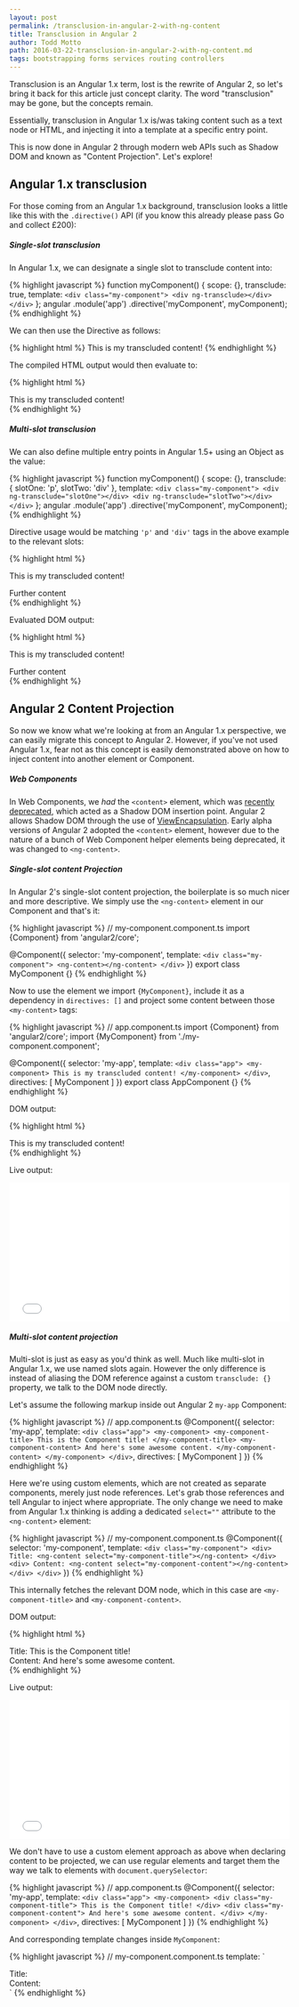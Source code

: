 ```yaml
---
layout: post
permalink: /transclusion-in-angular-2-with-ng-content
title: Transclusion in Angular 2
author: Todd Motto
path: 2016-03-22-transclusion-in-angular-2-with-ng-content.md
tags: bootstrapping forms services routing controllers
---
```


Transclusion is an Angular 1.x term, lost is the rewrite of Angular 2, so let's bring it back for this article just concept clarity. The word "transclusion" may be gone, but the concepts remain.

Essentially, transclusion in Angular 1.x is/was taking content such as a text node or HTML, and injecting it into a template at a specific entry point.

This is now done in Angular 2 through modern web APIs such as Shadow DOM and known as "Content Projection". Let's explore!

## Angular 1.x transclusion

For those coming from an Angular 1.x background, transclusion looks a little like this with the `.directive()` API (if you know this already please pass Go and collect £200):

##### Single-slot transclusion

In Angular 1.x, we can designate a single slot to transclude content into:

{% highlight javascript %}
function myComponent() {
  scope: {},
  transclude: true,
  template: `
    <div class="my-component">
      <div ng-transclude></div>
    </div>
  `
};
angular
  .module('app')
  .directive('myComponent', myComponent);
{% endhighlight %}

We can then use the Directive as follows:

{% highlight html %}
<my-component>
  This is my transcluded content!
</my-component>
{% endhighlight %}

The compiled HTML output would then evaluate to:

{% highlight html %}
<my-component>
  <div class="my-component">
    <div ng-transclude>
      This is my transcluded content!
    </div>
  </div>
</my-component>
{% endhighlight %}

##### Multi-slot transclusion

We can also define multiple entry points in Angular 1.5+ using an Object as the value:

{% highlight javascript %}
function myComponent() {
  scope: {},
  transclude: {
    slotOne: 'p',
    slotTwo: 'div'
  },
  template: `
    <div class="my-component">
      <div ng-transclude="slotOne"></div>
      <div ng-transclude="slotTwo"></div>
    </div>
  `
};
angular
  .module('app')
  .directive('myComponent', myComponent);
{% endhighlight %}

Directive usage would be matching `'p'` and `'div'` tags in the above example to the relevant slots:

{% highlight html %}
<my-component>
  <p>
    This is my transcluded content!
  </p>
  <div>
    Further content
  </div>
</my-component>
{% endhighlight %}

Evaluated DOM output:

{% highlight html %}
<my-component>
  <div class="my-component">
    <div ng-transclude="slotOne">
      <p>
        This is my transcluded content!
      </p>
    </div>
    <div ng-transclude="slotTwo">
      <div>
        Further content
      </div>
    </div>
  </div>
</my-component>
{% endhighlight %}

## Angular 2 Content Projection

So now we know what we're looking at from an Angular 1.x perspective, we can easily migrate this concept to Angular 2. However, if you've not used Angular 1.x, fear not as this concept is easily demonstrated above on how to inject content into another element or Component.

##### Web Components <content>

In Web Components, we _had_ the `<content>` element, which was [recently deprecated](https://developer.mozilla.org/en-US/docs/Web/HTML/Element/content), which acted as a Shadow DOM insertion point. Angular 2 allows Shadow DOM through the use of [ViewEncapsulation](/emulated-native-shadow-dom-angular-2-view-encapsulation). Early alpha versions of Angular 2 adopted the `<content>` element, however due to the nature of a bunch of Web Component helper elements being deprecated, it was changed to `<ng-content>`.

##### Single-slot content Projection

In Angular 2's single-slot content projection, the boilerplate is so much nicer and more descriptive. We simply use the `<ng-content>` element in our Component and that's it:

{% highlight javascript %}
// my-component.component.ts
import {Component} from 'angular2/core';

@Component({
  selector: 'my-component',
  template: `
    <div class="my-component">
      <ng-content></ng-content>
    </div>
  `
})
export class MyComponent {}
{% endhighlight %}

Now to use the element we import `{MyComponent}`, include it as a dependency in `directives: []` and project some content between those `<my-content>` tags:

{% highlight javascript %}
// app.component.ts
import {Component} from 'angular2/core';
import {MyComponent} from './my-component.component';

@Component({
  selector: 'my-app',
  template: `
    <div class="app">
      <my-component>
        This is my transcluded content!
      </my-component>
    </div>
  `,
  directives: [
    MyComponent
  ]
})
export class AppComponent {}
{% endhighlight %}

DOM output:

{% highlight html %}
<div class="app">
  <my-component>
    <div class="my-component">
      This is my transcluded content!
    </div>
  </my-component>
</div>
{% endhighlight %}

Live output:

<iframe src="//embed.plnkr.co/TCusCR4NHGbJy9gBN7ZV" frameborder="0" border="0" cellspacing="0" cellpadding="0" width="100%" height="250"></iframe>

##### Multi-slot content projection

Multi-slot is just as easy as you'd think as well. Much like multi-slot in Angular 1.x, we use named slots again. However the only difference is instead of aliasing the DOM reference against a custom `transclude: {}` property, we talk to the DOM node directly.

Let's assume the following markup inside out Angular 2 `my-app` Component:

{% highlight javascript %}
// app.component.ts
@Component({
  selector: 'my-app',
  template: `
    <div class="app">
      <my-component>
        <my-component-title>
          This is the Component title!
        </my-component-title>
        <my-component-content>
          And here's some awesome content.
        </my-component-content>
      </my-component>
    </div>
  `,
  directives: [
    MyComponent
  ]
})
{% endhighlight %}

Here we're using custom elements, which are not created as separate components, merely just node references. Let's grab those references and tell Angular to inject where appropriate. The only change we need to make from Angular 1.x thinking is adding a dedicated `select=""` attribute to the `<ng-content>` element:

{% highlight javascript %}
// my-component.component.ts
@Component({
  selector: 'my-component',
  template: `
    <div class="my-component">
      <div>
        Title:
        <ng-content select="my-component-title"></ng-content>
      </div>
      <div>
        Content:
        <ng-content select="my-component-content"></ng-content>
      </div>
    </div>
  `
})
{% endhighlight %}

This internally fetches the relevant DOM node, which in this case are `<my-component-title>` and `<my-component-content>`.

DOM output:

{% highlight html %}
<div class="app">
  <my-component>
    <div class="my-component">
      <div>
        Title:
        <my-component-title>
          This is the Component title!
        </my-component-title>
      </div>
      <div>
        Content:
        <my-component-content>
          And here's some awesome content.
        </my-component-content>
      </div>
    </div>
  </my-component>
</div>
{% endhighlight %}

Live output:

<iframe src="//embed.plnkr.co/NbwoKx6yFQ2uFp2wWnj1" frameborder="0" border="0" cellspacing="0" cellpadding="0" width="100%" height="250"></iframe>

We don't have to use a custom element approach as above when declaring content to be projected, we can use regular elements and target them the way we talk to elements with `document.querySelector`:

{% highlight javascript %}
// app.component.ts
@Component({
  selector: 'my-app',
  template: `
    <div class="app">
      <my-component>
        <div class="my-component-title">
          This is the Component title!
        </div>
        <div class="my-component-content">
          And here's some awesome content.
        </div>
      </my-component>
    </div>
  `,
  directives: [
    MyComponent
  ]
})
{% endhighlight %}

And corresponding template changes inside `MyComponent`:

{% highlight javascript %}
// my-component.component.ts
template: `
  <div class="my-component">
    <div>
      Title:
      <ng-content select=".my-component-title"></ng-content>
    </div>
    <div>
      Content:
      <ng-content select=".my-component-content"></ng-content>
    </div>
  </div>
`
{% endhighlight %}
